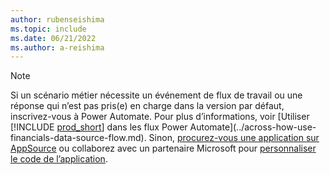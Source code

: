 ```yaml
---
author: rubenseishima
ms.topic: include
ms.date: 06/21/2022
ms.author: a-reishima
---
```


> [!NOTE]
> Si un scénario métier nécessite un événement de flux de travail ou une réponse qui n’est pas pris(e) en charge dans la version par défaut, inscrivez-vous à Power Automate. Pour plus d’informations, voir [Utiliser [!INCLUDE [prod_short](prod_short.md)] dans les flux Power Automate](../across-how-use-financials-data-source-flow.md). Sinon, [procurez-vous une application sur AppSource](https://go.microsoft.com/fwlink/?linkid=2081646) ou collaborez avec un partenaire Microsoft pour [personnaliser le code de l’application](/dynamics365/business-central/dev-itpro/developer/devenv-walkthrough-workflow-events-responses).

